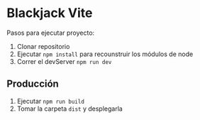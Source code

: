 # Blackjack Vite

Pasos para ejecutar proyecto:

1. Clonar repositorio
2. Ejecutar `npm install` para recounstruir los módulos de node
3. Correr el devServer `npm run dev`

## Producción

1. Ejecutar `npm run build`
2. Tomar la carpeta `dist` y desplegarla
